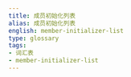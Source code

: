```yaml
---
title: 成员初始化列表
alias: 成员初始化列表
english: member-initializer-list
type: glossary
tags:
- 词汇表
- member-initializer-list
---
```

